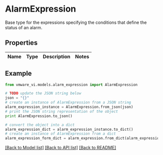 # AlarmExpression

Base type for the expressions specifying the conditions that define the status of an alarm. 

## Properties
Name | Type | Description | Notes
------------ | ------------- | ------------- | -------------

## Example

```python
from vmware_vi.models.alarm_expression import AlarmExpression

# TODO update the JSON string below
json = "{}"
# create an instance of AlarmExpression from a JSON string
alarm_expression_instance = AlarmExpression.from_json(json)
# print the JSON string representation of the object
print AlarmExpression.to_json()

# convert the object into a dict
alarm_expression_dict = alarm_expression_instance.to_dict()
# create an instance of AlarmExpression from a dict
alarm_expression_form_dict = alarm_expression.from_dict(alarm_expression_dict)
```
[[Back to Model list]](../README.md#documentation-for-models) [[Back to API list]](../README.md#documentation-for-api-endpoints) [[Back to README]](../README.md)


